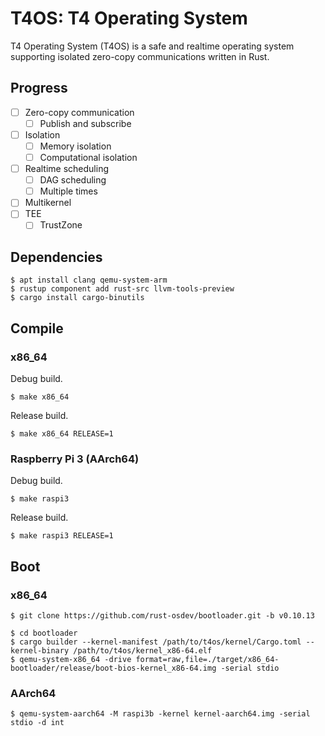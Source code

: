 # T4OS: T4 Operating System

T4 Operating System (T4OS) is a safe and realtime operating system supporting
isolated zero-copy communications written in Rust.

## Progress

- [ ] Zero-copy communication
  - [ ] Publish and subscribe
- [ ] Isolation
  - [ ] Memory isolation
  - [ ] Computational isolation
- [ ] Realtime scheduling
  - [ ] DAG scheduling
  - [ ] Multiple times
- [ ] Multikernel
- [ ] TEE
  - [ ] TrustZone

## Dependencies

```text
$ apt install clang qemu-system-arm
$ rustup component add rust-src llvm-tools-preview
$ cargo install cargo-binutils
```

## Compile

### x86_64

Debug build.

```text
$ make x86_64
```

Release build.

```text
$ make x86_64 RELEASE=1
```

### Raspberry Pi 3 (AArch64)

Debug build.

```text
$ make raspi3
```

Release build.

```text
$ make raspi3 RELEASE=1
```

## Boot

### x86\_64

```text
$ git clone https://github.com/rust-osdev/bootloader.git -b v0.10.13
```

```text
$ cd bootloader
$ cargo builder --kernel-manifest /path/to/t4os/kernel/Cargo.toml --kernel-binary /path/to/t4os/kernel_x86-64.elf
$ qemu-system-x86_64 -drive format=raw,file=./target/x86_64-bootloader/release/boot-bios-kernel_x86-64.img -serial stdio
```

### AArch64

```text
$ qemu-system-aarch64 -M raspi3b -kernel kernel-aarch64.img -serial stdio -d int
```
